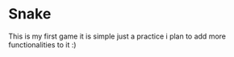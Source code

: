# Snake
This is my first game it is simple just a practice i plan to add more functionalities to it :)
